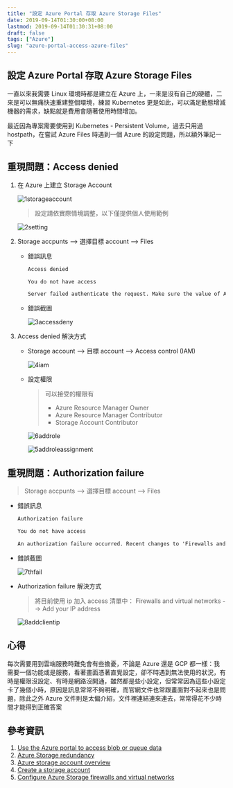 ```yaml
---
title: "設定 Azure Portal 存取 Azure Storage Files"
date: 2019-09-14T01:30:00+08:00
lastmod: 2019-09-14T01:30:31+08:00
draft: false
tags: ["Azure"]
slug: "azure-portal-access-azure-files"
---
```


## 設定 Azure Portal 存取 Azure Storage Files

一直以來我需要 Linux 環境時都是建立在 Azure 上，一來是沒有自己的硬體，二來是可以無痛快速重建整個環境，練習 Kubernetes 更是如此，可以滿足動態增減機器的需求，缺點就是費用會隨著使用時間增加。

最近因為專案需要使用到 Kubernetes - Persistent Volume，過去只用過 hostpath，在嘗試 Azure Files 時遇到一個 Azure 的設定問題，所以額外筆記一下

## 重現問題：Access denied

1. 在 Azure 上建立 Storage Account

    ![1storageaccount](https://user-images.githubusercontent.com/3851540/64909833-883d2500-d743-11e9-9614-49e5f5f2822c.png)

    > 設定請依實際情境調整，以下僅提供個人使用範例

    ![2setting](https://user-images.githubusercontent.com/3851540/64909834-883d2500-d743-11e9-878a-ef7f38a7d32c.png)

2. Storage accpunts --> 選擇目標 account --> Files

    - 錯誤訊息

        ```txt
        Access denied

        You do not have access

        Server failed authenticate the request. Make sure the value of Authorization header is formed correctly including the signature.
        ```

    - 錯誤截圖

        ![3accessdeny](https://user-images.githubusercontent.com/3851540/64909835-883d2500-d743-11e9-9a06-7c33339a554e.png)

3. Access denied 解決方式

   - Storage account --> 目標 account --> Access control (IAM)

        ![4iam](https://user-images.githubusercontent.com/3851540/64909836-883d2500-d743-11e9-8ff2-92f588f60317.png)

   - 設定權限

        > 可以接受的權限有
        > - Azure Resource Manager Owner
        > - Azure Resource Manager Contributor
        > - Storage Account Contributor

        ![6addrole](https://user-images.githubusercontent.com/3851540/64909838-88d5bb80-d743-11e9-80a1-ff97495adebb.png)

        ![5addroleassignment](https://user-images.githubusercontent.com/3851540/64909980-cab33180-d744-11e9-937f-f4a2fb23d280.png)

## 重現問題：Authorization failure

> Storage accpunts --> 選擇目標 account --> Files

- 錯誤訊息

    ```txt
    Authorization failure

    You do not have access

    An authorization failure occurred. Recent changes to 'Firewalls and virtual networks' settings may not be in effect yet. If you have recently changed these settings, try waiting for up to a minute, then revisit this experience. The error was: 'code: AuthorizationFailure.
    ```

- 錯誤截圖

    ![7thfail](https://user-images.githubusercontent.com/3851540/64909839-88d5bb80-d743-11e9-8f4a-a859205adaa8.png)

- Authorization failure 解決方式

    > 將目前使用 ip 加入 access 清單中： Firewalls and virtual networks --> Add your IP address

    ![8addclientip](https://user-images.githubusercontent.com/3851540/64909840-88d5bb80-d743-11e9-8bbc-ccc89038b839.png)

## 心得

每次需要用到雲端服務時難免會有些擔憂，不論是 Azure 還是 GCP 都一樣：我需要一個功能或是服務，看著畫面憑著直覺設定，卻不時遇到無法使用的狀況，有時是權限沒設定、有時是網路沒開通，雖然都是些小設定，但常常因為這些小設定卡了幾個小時，原因是訊息常常不夠明確，而官網文件也常跟畫面對不起來也是問題，除此之外 Azure 文件則是太偏介紹，文件裡連結連來連去，常常得花不少時間才能得到正確答案

## 參考資訊

1. [Use the Azure portal to access blob or queue data](https://docs.microsoft.com/en-us/azure/storage/common/storage-access-blobs-queues-portal?WT.mc_id=DOP-MVP-5002594)
2. [Azure Storage redundancy](https://docs.microsoft.com/en-us/azure/storage/common/storage-redundancy?WT.mc_id=DOP-MVP-5002594)
3. [Azure storage account overview](https://docs.microsoft.com/en-us/azure/storage/common/storage-account-overview?WT.mc_id=DOP-MVP-5002594)
4. [Create a storage account](https://docs.microsoft.com/en-us/azure/storage/common/storage-quickstart-create-account?WT.mc_id=DOP-MVP-5002594)
5. [Configure Azure Storage firewalls and virtual networks](https://docs.microsoft.com/en-us/azure/storage/common/storage-network-security?WT.mc_id=DOP-MVP-5002594)
